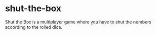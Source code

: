 # shut-the-box
Shut the Box is a multiplayer game where you have to shut the numbers according to the rolled dice.
